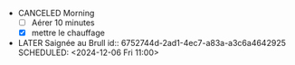 - CANCELED Morning
  * [ ] Aérer 10 minutes 
  * [x] mettre le chauffage
- LATER Saignée au Brull
  id:: 6752744d-2ad1-4ec7-a83a-a3c6a4642925
  SCHEDULED: <2024-12-06 Fri 11:00>